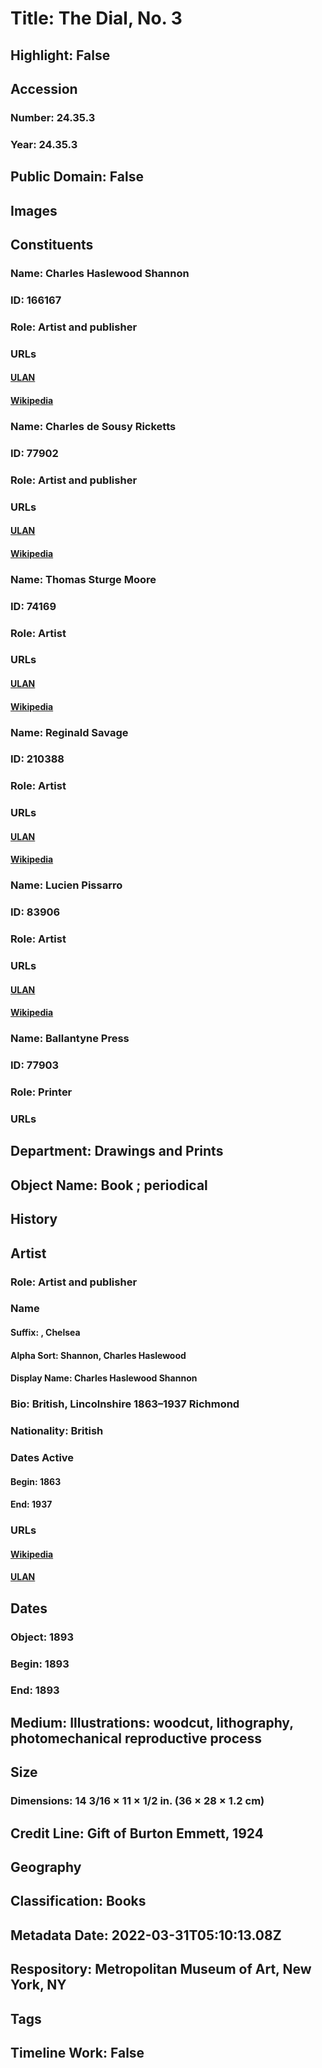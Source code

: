 # Title: The Dial, No. 3
## Highlight: False
## Accession
### Number: 24.35.3
### Year: 24.35.3
## Public Domain: False
## Images
## Constituents
### Name: Charles Haslewood Shannon
### ID: 166167
### Role: Artist and publisher
### URLs
#### [ULAN](http://vocab.getty.edu/page/ulan/500020950)
#### [Wikipedia](https://www.wikidata.org/wiki/Q5078832)
### Name: Charles de Sousy Ricketts
### ID: 77902
### Role: Artist and publisher
### URLs
#### [ULAN](http://vocab.getty.edu/page/ulan/500031282)
#### [Wikipedia](https://www.wikidata.org/wiki/Q2332695)
### Name: Thomas Sturge Moore
### ID: 74169
### Role: Artist
### URLs
#### [ULAN](http://vocab.getty.edu/page/ulan/500008571)
#### [Wikipedia](https://www.wikidata.org/wiki/Q506813)
### Name: Reginald Savage
### ID: 210388
### Role: Artist
### URLs
#### [ULAN](http://vocab.getty.edu/page/ulan/500026298)
#### [Wikipedia](https://www.wikidata.org/wiki/Q3455483)
### Name: Lucien Pissarro
### ID: 83906
### Role: Artist
### URLs
#### [ULAN](http://vocab.getty.edu/page/ulan/500028996)
#### [Wikipedia](https://www.wikidata.org/wiki/Q964608)
### Name: Ballantyne Press
### ID: 77903
### Role: Printer
### URLs
## Department: Drawings and Prints
## Object Name: Book ; periodical
## History
## Artist
### Role: Artist and publisher
### Name
#### Suffix: , Chelsea
#### Alpha Sort: Shannon, Charles Haslewood
#### Display Name: Charles Haslewood Shannon
### Bio: British, Lincolnshire 1863–1937 Richmond
### Nationality: British
### Dates Active
#### Begin: 1863
#### End: 1937
### URLs
#### [Wikipedia](https://www.wikidata.org/wiki/Q5078832)
#### [ULAN](http://vocab.getty.edu/page/ulan/500020950)
## Dates
### Object: 1893
### Begin: 1893
### End: 1893
## Medium: Illustrations: woodcut, lithography, photomechanical reproductive process
## Size
### Dimensions: 14 3/16 × 11 × 1/2 in. (36 × 28 × 1.2 cm)
## Credit Line: Gift of Burton Emmett, 1924
## Geography
## Classification: Books
## Metadata Date: 2022-03-31T05:10:13.08Z
## Respository: Metropolitan Museum of Art, New York, NY
## Tags
## Timeline Work: False